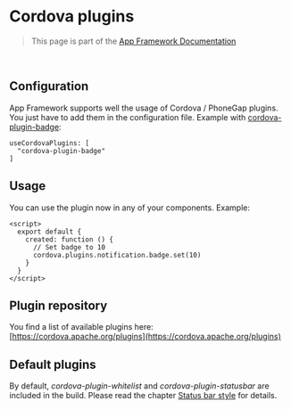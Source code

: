 # Cordova plugins

> This page is part of the [App Framework Documentation](../DOCUMENTATION.md)

<br />

## Configuration

App Framework supports well the usage of Cordova / PhoneGap plugins. You just have to add them in the configuration file. Example with [cordova-plugin-badge](https://github.com/katzer/cordova-plugin-badge):

```
useCordovaPlugins: [
  "cordova-plugin-badge"
]
```

## Usage

You can use the plugin now in any of your components. Example:

```
<script>
  export default {
    created: function () {
      // Set badge to 10
      cordova.plugins.notification.badge.set(10)
    }
  }
</script>
```

## Plugin repository

You find a list of available plugins here: [https://cordova.apache.org/plugins](https://cordova.apache.org/plugins)

## Default plugins

By default, *cordova-plugin-whitelist* and *cordova-plugin-statusbar* are included in the build. Please read the chapter [Status bar style](status-bar-style.md) for details.
